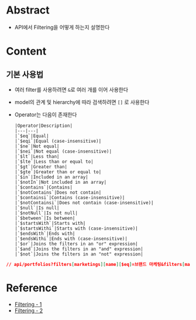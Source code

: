 # Abstract
- API에서 Filtering을 어떻게 하는지 설명한다
# Content
## 기본 사용법
- 여러 filter를 사용하려면 `&`로 여러 개를 이어 사용한다
- model의 관계 및 hierarchy에 따라 검색하려면 `[]` 로 사용한다
- Operator는 다음이 존재한다

	  |Operator|Description|
	  |---|---|
	  |`$eq`|Equal|
	  |`$eqi`|Equal (case-insensitive)|
	  |`$ne`|Not equal|
	  |`$nei`|Not equal (case-insensitive)|
	  |`$lt`|Less than|
	  |`$lte`|Less than or equal to|
	  |`$gt`|Greater than|
	  |`$gte`|Greater than or equal to|
	  |`$in`|Included in an array|
	  |`$notIn`|Not included in an array|
	  |`$contains`|Contains|
	  |`$notContains`|Does not contain|
	  |`$containsi`|Contains (case-insensitive)|
	  |`$notContainsi`|Does not contain (case-insensitive)|
	  |`$null`|Is null|
	  |`$notNull`|Is not null|
	  |`$between`|Is between|
	  |`$startsWith`|Starts with|
	  |`$startsWithi`|Starts with (case-insensitive)|
	  |`$endsWith`|Ends with|
	  |`$endsWithi`|Ends with (case-insensitive)|
	  |`$or`|Joins the filters in an "or" expression|
	  |`$and`|Joins the filters in an "and" expression|
	  |`$not`|Joins the filters in an "not" expression|
```json
// api/portfolios?filters[marketings][name][$eq]=브랜드 마케팅&filters[marketings][name][$eq]=바이럴 마케팅&filters[status][$eq]=main
```
# Reference
- [Filtering - 1](https://docs.strapi.io/dev-docs/api/rest/filters-locale-publication#filtering)
- [Filtering - 2](https://docs.strapi.io/dev-docs/api/query-engine/filtering)